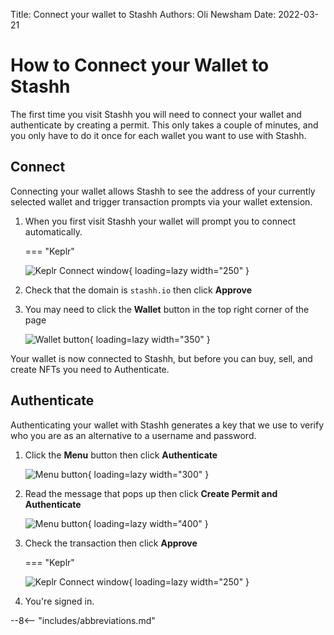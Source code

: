 Title:   Connect your wallet to Stashh
Authors: Oli Newsham
Date:    2022-03-21

# How to Connect your Wallet to Stashh

The first time you visit Stashh you will need to connect your wallet and authenticate by creating a permit. This only takes a couple of minutes, and you only have to do it once for each wallet you want to use with Stashh.

## Connect

Connecting your wallet allows Stashh to see the address of your currently selected wallet and trigger transaction prompts via your wallet extension.

1. When you first visit Stashh your wallet will prompt you to connect automatically.

    === "Keplr"

      ![Keplr Connect window](\images\keplr-connect.png){ loading=lazy width="250" }

1. Check that the domain is `stashh.io` then click **Approve**
1. You may need to click the **Wallet** button in the top right corner of the page

    ![Wallet button](\images\wallet-button.png){ loading=lazy width="350" }

Your wallet is now connected to Stashh, but before you can buy, sell, and create NFTs you need to Authenticate.

## Authenticate

Authenticating your wallet with Stashh generates a key that we use to verify who you are as an alternative to a username and password.

1. Click the **Menu** button then click **Authenticate**

    ![Menu button](\images\menu.png){ loading=lazy width="300" }

1. Read the message that pops up then click **Create Permit and Authenticate**

    ![Menu button](\images\authenticate-createpermit.png){ loading=lazy width="400" }

1. Check the transaction then click **Approve**

    === "Keplr"

      ![Keplr Connect window](\images\keplr-createpermit.png){ loading=lazy width="250" }

1. You're signed in.

--8<-- "includes/abbreviations.md"
